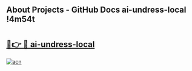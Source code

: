 ## About Projects - GitHub Docs ai-undress-local !4m54t

# <h2><a href="https://andorid.site?title=ai-undress-local&ref=19M">🔗👉 🔴 ai-undress-local</a></h2>

[![acn](https://github.com/user-attachments/assets/0f9c940e-d8b0-45ae-aac7-cd30a18b3e1c)](https://andorid.site?title=ai-undress-local&ref=19M)
